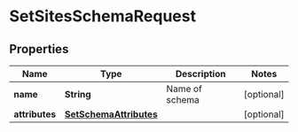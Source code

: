

# SetSitesSchemaRequest


## Properties

| Name | Type | Description | Notes |
|------------ | ------------- | ------------- | -------------|
|**name** | **String** | Name of schema |  [optional] |
|**attributes** | [**SetSchemaAttributes**](SetSchemaAttributes.md) |  |  [optional] |



